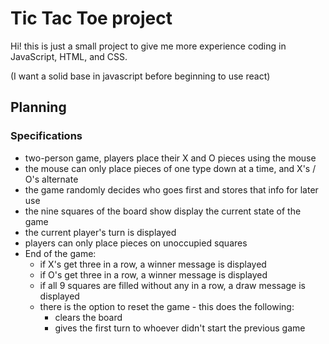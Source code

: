 # Tic Tac Toe project

Hi! this is just a small project to give me more experience coding in JavaScript, HTML, and CSS.

(I want a solid base in javascript before beginning to use react)

## Planning

### Specifications
* two-person game, players place their X and O pieces using the mouse
* the mouse can only place pieces of one type down at a time, and X's / O's alternate
* the game randomly decides who goes first and stores that info for later use
* the nine squares of the board show display the current state of the game
* the current player's turn is displayed
* players can only place pieces on unoccupied squares
* End of the game:
    * if X's get three in a row, a winner message is displayed
    * if O's get three in a row, a winner message is displayed
    * if all 9 squares are filled without any in a row, a draw message is displayed
    * there is the option to reset the game - this does the following:
        * clears the board
        * gives the first turn to whoever didn't start the previous game


